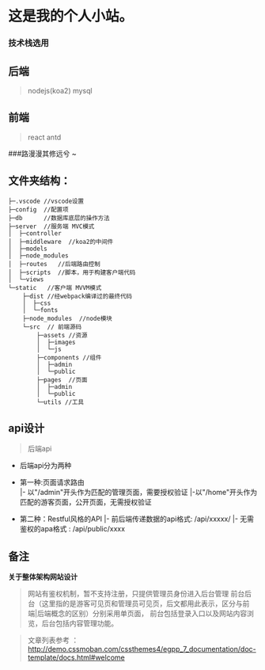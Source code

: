 # 这是我的个人小站。

### 技术栈选用
## 后端
> nodejs(koa2)
> mysql

## 前端
> react
> antd

###路漫漫其修远兮 ~ 

## 文件夹结构：
> 
    ├─.vscode //vscode设置
    ├─config  //配置项
    ├─db      //数据库底层的操作方法
    ├─server  //服务端 MVC模式
    │  ├─controller  
    │  ├─middleware  //koa2的中间件
    │  ├─models
    │  ├─node_modules
    │  ├─routes   //后端路由控制
    │  ├─scripts  //脚本，用于构建客户端代码
    │  └─views  
    └─static   //客户端 MVVM模式
        ├─dist //经webpack编译过的最终代码
        │  ├─css
        │  └─fonts
        ├─node_modules  //node模块
        └─src  // 前端源码
            ├─assets //资源
            │  ├─images
            │  └─js
            ├─components //组件
            │  ├─admin
            │  └─public
            ├─pages  //页面
            │  ├─admin
            │  └─public
            └─utils //工具

## api设计
> 后端api
  * 后端api分为两种
    
  * 第一种:页面请求路由  
                   |- 以"/admin"开头作为匹配的管理页面，需要授权验证
                   |-以"/home"开头作为匹配的游客页面，公开页面，无需授权验证
  * 第二种：Restful风格的API
                   |-  前后端传递数据的api格式:  /api/xxxxx/
                   |-  无需鉴权的apa格式      :  /api/public/xxxx

## 备注
__关于整体架构网站设计__
> 网站有鉴权机制，暂不支持注册，只提供管理员身份进入后台管理
> 前台后台（这里指的是游客可见页和管理员可见页，后文都用此表示，区分与前端|后端概念的区别）分别采用单页面，
  前台包括登录入口以及网站内容浏览，后台包括内容管理功能。

> 文章列表参考 ： http://demo.cssmoban.com/cssthemes4/egpp_7_documentation/doc-template/docs.html#welcome




